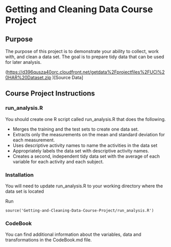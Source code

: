 # Getting and Cleaning Data Course Project


## Purpose
The purpose of this project is to demonstrate your ability to collect, work with, and clean a data set. The goal is to prepare tidy data that can be used for later analysis. 

(https://d396qusza40orc.cloudfront.net/getdata%2Fprojectfiles%2FUCI%20HAR%20Dataset.zip )[Source Data]
## Course Project Instructions 

### run_analysis.R

You should create one R script called run_analysis.R that does the following.

- Merges the training and the test sets to create one data set.
- Extracts only the measurements on the mean and standard deviation for each measurement.
- Uses descriptive activity names to name the activities in the data set
- Appropriately labels the data set with descriptive activity names.
- Creates a second, independent tidy data set with the average of each variable for each activity and each subject.

### Installation

You will need to update run_analysis.R to your working directory where the data set is located

Run
```
source('Getting-and-Cleaning-Data-Course-Project/run_analysis.R')
```

### CodeBook
You can find additional information about the variables, data and transformations in the CodeBook.md file.

